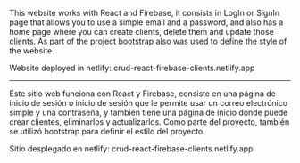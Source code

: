 This website works with React and Firebase, it consists in LogIn or SignIn page that allows you to use a simple email and a password, and also has a home page where you can create clients, delete them and update those clients. As part of the project bootstrap also was used to define the style of the website. 

Website deployed in netlify: crud-react-firebase-clients.netlify.app

-----------------------------------------------------------------------------------

Este sitio web funciona con React y Firebase, consiste en una página de inicio de sesión o inicio de sesión que le permite usar un correo electrónico simple y una contraseña, y también tiene una página de inicio donde puede crear clientes, eliminarlos y actualizarlos. Como parte del proyecto, también se utilizó bootstrap para definir el estilo del proyecto.

Sitio desplegado en netlify: crud-react-firebase-clients.netlify.app